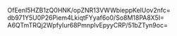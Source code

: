 OfEenI5HZB1zQ0HNK/opZNR13VWWbieppKelUov2nfc=
db971Y5U0P26Piem4LkiqtFYyaf6o0/So8M18PA8X5I=
A6QTmTRQj2WpfyIur68PmnplvEpyyCRP/51bZTyn9oc=
